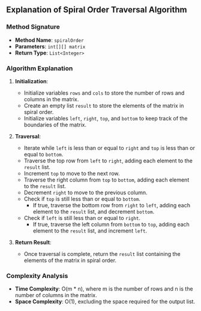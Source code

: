 ## Explanation of Spiral Order Traversal Algorithm

### Method Signature
- **Method Name**: `spiralOrder`
- **Parameters**: `int[][] matrix`
- **Return Type**: `List<Integer>`

### Algorithm Explanation
1. **Initialization**:
   - Initialize variables `rows` and `cols` to store the number of rows and columns in the matrix.
   - Create an empty list `result` to store the elements of the matrix in spiral order.
   - Initialize variables `left`, `right`, `top`, and `bottom` to keep track of the boundaries of the matrix.

2. **Traversal**:
   - Iterate while `left` is less than or equal to `right` and `top` is less than or equal to `bottom`.
   - Traverse the top row from `left` to `right`, adding each element to the `result` list.
   - Increment `top` to move to the next row.
   - Traverse the right column from `top` to `bottom`, adding each element to the `result` list.
   - Decrement `right` to move to the previous column.
   - Check if `top` is still less than or equal to `bottom`.
     - If true, traverse the bottom row from `right` to `left`, adding each element to the `result` list, and decrement `bottom`.
   - Check if `left` is still less than or equal to `right`.
     - If true, traverse the left column from `bottom` to `top`, adding each element to the `result` list, and increment `left`.

3. **Return Result**: 
   - Once traversal is complete, return the `result` list containing the elements of the matrix in spiral order.


### Complexity Analysis
- **Time Complexity**: O(m * n), where m is the number of rows and n is the number of columns in the matrix.
- **Space Complexity**: O(1), excluding the space required for the output list.

